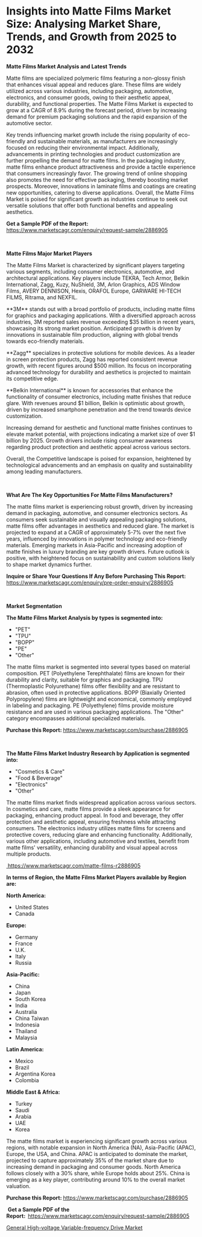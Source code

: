 <p><h1>Insights into Matte Films Market Size: Analysing Market Share, Trends, and Growth from 2025 to 2032</h1></p><p><strong>Matte Films Market Analysis and Latest Trends</strong></p>
<p><p>Matte films are specialized polymeric films featuring a non-glossy finish that enhances visual appeal and reduces glare. These films are widely utilized across various industries, including packaging, automotive, electronics, and consumer goods, owing to their aesthetic appeal, durability, and functional properties. The Matte Films Market is expected to grow at a CAGR of 8.9% during the forecast period, driven by increasing demand for premium packaging solutions and the rapid expansion of the automotive sector.</p><p>Key trends influencing market growth include the rising popularity of eco-friendly and sustainable materials, as manufacturers are increasingly focused on reducing their environmental impact. Additionally, advancements in printing technologies and product customization are further propelling the demand for matte films. In the packaging industry, matte films enhance product attractiveness and provide a tactile experience that consumers increasingly favor. The growing trend of online shopping also promotes the need for effective packaging, thereby boosting market prospects. Moreover, innovations in laminate films and coatings are creating new opportunities, catering to diverse applications. Overall, the Matte Films Market is poised for significant growth as industries continue to seek out versatile solutions that offer both functional benefits and appealing aesthetics.</p></p>
<p><strong>Get a Sample PDF of the Report:&nbsp;</strong> <a href="https://www.marketscagr.com/enquiry/request-sample/2886905?utm_campaign=3432&utm_medium=2&utm_source=Github&utm_content=ia&utm_term=13032025&utm_id=matte-films">https://www.marketscagr.com/enquiry/request-sample/2886905</a></p>
<p>&nbsp;</p>
<p><strong>Matte Films Major Market Players</strong></p>
<p><p>The Matte Films Market is characterized by significant players targeting various segments, including consumer electronics, automotive, and architectural applications. Key players include TEKRA, Tech Armor, Belkin International, Zagg, Kuzy, NuShield, 3M, Arlon Graphics, ADS Window Films, AVERY DENNISON, Hexis, ORAFOL Europe, GARWARE HI-TECH FILMS, Ritrama, and NEXFIL.</p><p>**3M** stands out with a broad portfolio of products, including matte films for graphics and packaging applications. With a diversified approach across industries, 3M reported sales revenue exceeding $35 billion in recent years, showcasing its strong market position. Anticipated growth is driven by innovations in sustainable film production, aligning with global trends towards eco-friendly materials.</p><p>**Zagg** specializes in protective solutions for mobile devices. As a leader in screen protection products, Zagg has reported consistent revenue growth, with recent figures around $500 million. Its focus on incorporating advanced technology for durability and aesthetics is projected to maintain its competitive edge.</p><p>**Belkin International** is known for accessories that enhance the functionality of consumer electronics, including matte finishes that reduce glare. With revenues around $1 billion, Belkin is optimistic about growth, driven by increased smartphone penetration and the trend towards device customization.</p><p>Increasing demand for aesthetic and functional matte finishes continues to elevate market potential, with projections indicating a market size of over $1 billion by 2025. Growth drivers include rising consumer awareness regarding product protection and aesthetic appeal across various sectors.</p><p>Overall, the Competitive landscape is poised for expansion, heightened by technological advancements and an emphasis on quality and sustainability among leading manufacturers.</p></p>
<p>&nbsp;</p>
<p><strong>What Are The Key Opportunities For Matte Films Manufacturers?</strong></p>
<p><p>The matte films market is experiencing robust growth, driven by increasing demand in packaging, automotive, and consumer electronics sectors. As consumers seek sustainable and visually appealing packaging solutions, matte films offer advantages in aesthetics and reduced glare. The market is projected to expand at a CAGR of approximately 5-7% over the next five years, influenced by innovations in polymer technology and eco-friendly materials. Emerging markets in Asia-Pacific and increasing adoption of matte finishes in luxury branding are key growth drivers. Future outlook is positive, with heightened focus on sustainability and custom solutions likely to shape market dynamics further.</p></p>
<p><strong>Inquire or Share Your Questions If Any Before Purchasing This Report:</strong> <a href="https://www.marketscagr.com/enquiry/pre-order-enquiry/2886905?utm_campaign=3432&utm_medium=2&utm_source=Github&utm_content=ia&utm_term=13032025&utm_id=matte-films">https://www.marketscagr.com/enquiry/pre-order-enquiry/2886905</a></p>
<p>&nbsp;</p>
<p><strong>Market Segmentation</strong></p>
<p><strong>The Matte Films Market Analysis by types is segmented into:</strong></p>
<p><ul><li>"PET"</li><li>"TPU"</li><li>"BOPP"</li><li>"PE"</li><li>"Other"</li></ul></p>
<p><p>The matte films market is segmented into several types based on material composition. PET (Polyethylene Terephthalate) films are known for their durability and clarity, suitable for graphics and packaging. TPU (Thermoplastic Polyurethane) films offer flexibility and are resistant to abrasion, often used in protective applications. BOPP (Biaxially Oriented Polypropylene) films are lightweight and economical, commonly employed in labeling and packaging. PE (Polyethylene) films provide moisture resistance and are used in various packaging applications. The "Other" category encompasses additional specialized materials.</p></p>
<p><strong>Purchase this Report:&nbsp;</strong><a href="https://www.marketscagr.com/purchase/2886905?utm_campaign=3432&utm_medium=2&utm_source=Github&utm_content=ia&utm_term=13032025&utm_id=matte-films">https://www.marketscagr.com/purchase/2886905</a></p>
<p>&nbsp;</p>
<p><strong>The Matte Films Market Industry Research by Application is segmented into:</strong></p>
<p><ul><li>"Cosmetics & Care"</li><li>"Food & Beverage"</li><li>"Electronics"</li><li>"Other"</li></ul></p>
<p><p>The matte films market finds widespread application across various sectors. In cosmetics and care, matte films provide a sleek appearance for packaging, enhancing product appeal. In food and beverage, they offer protection and aesthetic appeal, ensuring freshness while attracting consumers. The electronics industry utilizes matte films for screens and protective covers, reducing glare and enhancing functionality. Additionally, various other applications, including automotive and textiles, benefit from matte films' versatility, enhancing durability and visual appeal across multiple products.</p></p>
<p><a href="https://www.marketscagr.com/matte-films-r2886905?utm_campaign=3432&utm_medium=2&utm_source=Github&utm_content=ia&utm_term=13032025&utm_id=matte-films">&nbsp;https://www.marketscagr.com/matte-films-r2886905</a></p>
<p><strong>In terms of Region, the Matte Films Market Players available by Region are:</strong></p>
<p>
    <p> <strong> North America: </strong>
        <ul>
            <li>United States</li>
            <li>Canada</li>
        </ul>
        </p> 
    <p> <strong> Europe: </strong>
        <ul>
            <li>Germany</li>
            <li>France</li>
            <li>U.K.</li>
            <li>Italy</li>
            <li>Russia</li>
        </ul>
        </p> 
    <p> <strong> Asia-Pacific: </strong>
        <ul>
            <li>China</li>
            <li>Japan</li>
            <li>South Korea</li>
            <li>India</li>
            <li>Australia</li>
            <li>China Taiwan</li>
            <li>Indonesia</li>
            <li>Thailand</li>
            <li>Malaysia</li>
        </ul>
        </p> 
    <p> <strong> Latin America: </strong>
        <ul>
            <li>Mexico</li>
            <li>Brazil</li>
            <li>Argentina Korea</li>
            <li>Colombia</li>
        </ul>
        </p> 
    <p> <strong> Middle East & Africa: </strong>
        <ul>
            <li>Turkey</li>
            <li>Saudi</li>
            <li>Arabia</li>
            <li>UAE</li>
            <li>Korea</li>
        </ul>
    </p>
    </p>
<p><p>The matte films market is experiencing significant growth across various regions, with notable expansion in North America (NA), Asia-Pacific (APAC), Europe, the USA, and China. APAC is anticipated to dominate the market, projected to capture approximately 35% of the market share due to increasing demand in packaging and consumer goods. North America follows closely with a 30% share, while Europe holds about 25%. China is emerging as a key player, contributing around 10% to the overall market valuation.</p></p>
<p><strong>Purchase this Report: </strong><a href="https://www.marketscagr.com/purchase/2886905?utm_campaign=3432&utm_medium=2&utm_source=Github&utm_content=ia&utm_term=13032025&utm_id=matte-films">https://www.marketscagr.com/purchase/2886905</a></p>
<p>&nbsp;<strong>Get a Sample PDF of the Report:&nbsp;&nbsp;</strong><a href="https://www.marketscagr.com/enquiry/request-sample/2886905?utm_campaign=3432&utm_medium=2&utm_source=Github&utm_content=ia&utm_term=13032025&utm_id=matte-films">https://www.marketscagr.com/enquiry/request-sample/2886905</a></p>
<p><strong></strong></p>
<p><p><a href="https://github.com/shamyzinniwl/Market-Research-Report-List-1/blob/main/general-high-voltage-variable-frequency-drive-market.md?utm_campaign=3432&utm_medium=2&utm_source=Github&utm_content=ia&utm_term=13032025&utm_id=matte-films">General High-voltage Variable-frequency Drive Market</a></p></p>